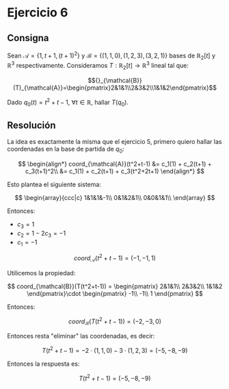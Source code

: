 # Ejercicio 6

## Consigna

Sean $\mathcal{A}=\{1,t+1,(t+1)^2\}$ y $\mathcal{B}=\{(1,1,0),(1,2,3),(3,2,1)\}$ bases de $\mathbb{R}_2[t]$ y $\mathbb{R}^3$ respectivamente. Consideramos $T:\mathbb{R}_2[t]\to\mathbb{R}^3$ lineal tal que: 

$${}_{\mathcal{B}}(T)_{\mathcal{A}}=\begin{pmatrix}2&1&1\\2&3&2\\1&1&2\end{pmatrix}$$
 
Dado $q_0(t)=t^2+t-1$, $\forall t\in\mathbb{R}$, hallar $T(q_0)$.

## Resolución

La idea es exactamente la misma que el ejercicio 5, primero quiero hallar las coordenadas en la base de partida de $q_0$:

$$
\begin{align*}
coord_{\mathcal{A}}(t^2+t-1) &= c_1(1) + c_2(t+1) + c_3(t+1)^2\\
&= c_1(1) + c_2(t+1) + c_3(t^2+2t+1)
\end{align*}
$$

Esto plantea el siguiente sistema:

$$
\begin{array}{ccc|c}
1&1&1&-1\\
0&1&2&1\\
0&0&1&1\\
\end{array}
$$

Entonces:

- $c_3=1$
- $c_2=1-2c_3=-1$
- $c_1=-1$

$$coord_{\mathcal{A}}(t^2+t-1) = (-1,-1,1)$$

Utilicemos la propiedad:

$$
coord_{\mathcal{B}}(T(t^2+t-1)) =
\begin{pmatrix}
2&1&1\\
2&3&2\\
1&1&2
\end{pmatrix}\cdot
\begin{pmatrix}
-1\\
-1\\
1
\end{pmatrix}
$$

Entonces:

$$
coord_{\mathcal{B}}(T(t^2+t-1)) = (-2,-3,0)
$$

Entonces resta "eliminar" las coordenadas, es decir:

$$
T(t^2+t-1) = -2\cdot(1,1,0)-3\cdot(1,2,3) = (-5,-8,-9)
$$

Entonces la respuesta es:

$$T(t^2+t-1) = (-5,-8,-9)$$